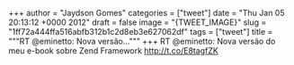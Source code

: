 
+++
author = "Jaydson Gomes"
categories = ["tweet"]
date = "Thu Jan 05 20:13:12 +0000 2012"
draft = false
image = "{TWEET_IMAGE}"
slug = "1ff72a444ffa516abfb312b1c2d8eb3e627062df"
tags = ["tweet"]
title = """RT @eminetto: Nova versão..."""
+++
RT @eminetto: Nova versão do meu e-book sobre Zend Framework http://t.co/E8tagfZK
